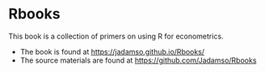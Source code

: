 # Rbooks

This book is a collection of primers on using R for econometrics.

* The book is found at https://jadamso.github.io/Rbooks/
* The source materials are found at https://github.com/Jadamso/Rbooks

